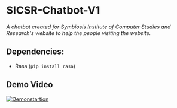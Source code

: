 # SICSR-Chatbot-V1
_A chatbot created for Symbiosis Institute of Computer Studies and Research's website to help the people visiting the website._

## Dependencies:
* Rasa (`pip install rasa`)

## Demo Video
[![Demonstartion](.templates/gif.gif)](https://www.youtube.com/watch?v=hT1G2Gj4SGU "Rasa Chatbot Demo")


